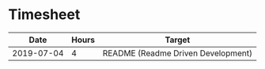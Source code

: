 # Timesheet

| Date       | Hours | Target                             |
| ---------- | ----- | ---------------------------------- |
| 2019-07-04 | 4     | README (Readme Driven Development) |

